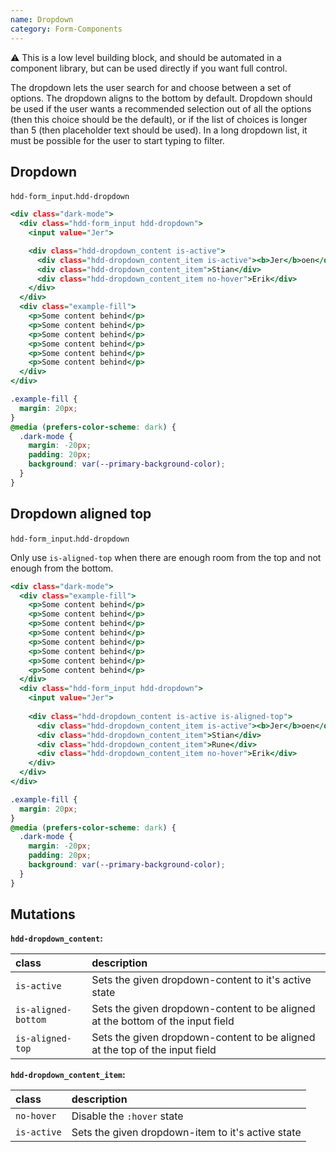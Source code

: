 ```yaml
---
name: Dropdown
category: Form-Components
---
```


⚠️ This is a low level building block, and should be automated in a component library, but can be used directly if you want full control.

The dropdown lets the user search for and choose between a set of options. The dropdown aligns to the bottom by default.
Dropdown should be used if the user wants a recommended selection out of all the options (then this choice should be the default), or if the list of choices is longer than 5 (then placeholder text should be used). In a long dropdown list, it must be possible for the user to start typing to filter.

## Dropdown
`hdd-form_input`.`hdd-dropdown`

```dropdown.html
<div class="dark-mode">
  <div class="hdd-form_input hdd-dropdown">
    <input value="Jer">

    <div class="hdd-dropdown_content is-active">
      <div class="hdd-dropdown_content_item is-active"><b>Jer</b>oen</div>
      <div class="hdd-dropdown_content_item">Stian</div>
      <div class="hdd-dropdown_content_item no-hover">Erik</div>
    </div>
  </div>
  <div class="example-fill">
    <p>Some content behind</p>
    <p>Some content behind</p>
    <p>Some content behind</p>
    <p>Some content behind</p>
    <p>Some content behind</p>
    <p>Some content behind</p>
  </div>
</div>
```
```dropdown.css  hidden
.example-fill {
  margin: 20px;
}
@media (prefers-color-scheme: dark) {
  .dark-mode {
    margin: -20px;
    padding: 20px;
    background: var(--primary-background-color);
  }
}
```

## Dropdown aligned top
`hdd-form_input`.`hdd-dropdown`

Only use `is-aligned-top` when there are enough room from the top and not enough from the bottom.
 
```dropdown-top.html
<div class="dark-mode">
  <div class="example-fill">
    <p>Some content behind</p>
    <p>Some content behind</p>
    <p>Some content behind</p>
    <p>Some content behind</p>
    <p>Some content behind</p>
    <p>Some content behind</p>
    <p>Some content behind</p>
    <p>Some content behind</p>
  </div>
  <div class="hdd-form_input hdd-dropdown">
    <input value="Jer">
  
    <div class="hdd-dropdown_content is-active is-aligned-top">
      <div class="hdd-dropdown_content_item is-active"><b>Jer</b>oen</div>
      <div class="hdd-dropdown_content_item">Stian</div>
      <div class="hdd-dropdown_content_item">Rune</div>
      <div class="hdd-dropdown_content_item no-hover">Erik</div>
    </div>
  </div>
</div>
```
```dropdown-top.css  hidden
.example-fill {
  margin: 20px;
}
@media (prefers-color-scheme: dark) {
  .dark-mode {
    margin: -20px;
    padding: 20px;
    background: var(--primary-background-color);
  }
}
```



## Mutations
**`hdd-dropdown_content`:**

| class | description|
| :--- | :--- |
| `is-active` | Sets the given dropdown-content to it's active state |
| `is-aligned-bottom` | Sets the given dropdown-content to be aligned at the bottom of the input field |
| `is-aligned-top` | Sets the given dropdown-content to be aligned at the top of the input field |

**`hdd-dropdown_content_item`:**

| class | description|
| :--- | :--- |
| `no-hover` | Disable the `:hover` state |
| `is-active` | Sets the given dropdown-item to it's active state |
